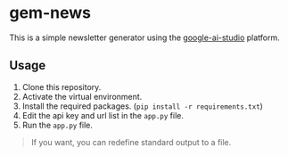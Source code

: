 # gem-news

This is a simple newsletter generator using the [google-ai-studio](https://ai.google.dev/aistudio) platform.

## Usage

1. Clone this repository.
2. Activate the virtual environment.
3. Install the required packages. (`pip install -r requirements.txt`)
4. Edit the api key and url list in the `app.py` file.
5. Run the `app.py` file.

> If you want, you can redefine standard output to a file.
